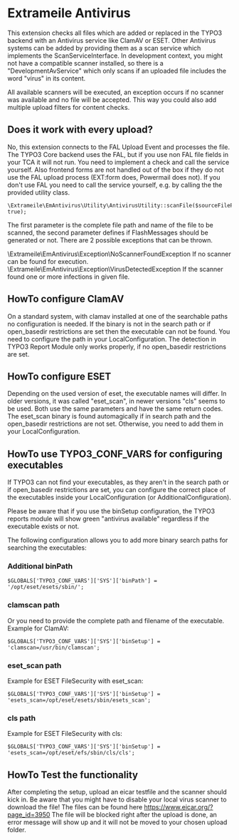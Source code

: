 # Extrameile Antivirus

This extension checks all files which are added or replaced in the TYPO3 backend with an Antivirus service like ClamAV
or ESET. Other Antivirus systems can be added by providing them as a scan service which implements the ScanServiceInterface.
In development context, you might not have a compatible scanner installed, so there is a "DevelopmentAvService" which
only scans if an uploaded file includes the word "virus" in its content.

All available scanners will be executed, an exception occurs if no scanner was available and no file will be accepted.
This way you could also add multiple upload filters for content checks.

## Does it work with every upload?

No, this extension connects to the FAL Upload Event and processes the file. The TYPO3 Core backend uses the FAL, but if
you use non FAL file fields in your TCA it will not run. You need to implement a check and call the service yourself. Also
frontend forms are not handled out of the box if they do not use the FAL upload process (EXT:form does, Powermail does
not). If you don't use FAL you need to call the service yourself, e.g. by calling the the provided
utility class.

```
\Extrameile\EmAntivirus\Utility\AntivirusUtility::scanFile($sourceFilePath, true);
```

The first parameter is the complete file path and name of the file to be scanned, the second parameter defines if FlashMessages
should be generated or not. There are 2 possible exceptions that can be thrown.

\Extrameile\EmAntivirus\Exception\NoScannerFoundException If no scanner can be found for execution.
\Extrameile\EmAntivirus\Exception\VirusDetectedException If the scanner found one or more infections in given file.

## HowTo configure ClamAV

On a standard system, with clamav installed at one of the searchable paths no configuration is needed. If the binary is not in
the search path or if open_basedir restrictions are set then the executable can not be found. You need to configure the path in your
LocalConfiguration. The detection in TYPO3 Report Module only works properly, if no open_basedir restrictions are set.

## HowTo configure ESET

Depending on the used version of eset, the executable names will differ. In older versions, it was called "eset_scan",
in newer versions "cls" seems to be used. Both use the same parameters and have the same return codes.
The eset_scan binary is found automagically if in search path and the open_basedir restrictions are not set. Otherwise, you need
to add them in your LocalConfiguration.

## HowTo use TYPO3_CONF_VARS for configuring executables

If TYPO3 can not find your executables, as they aren't in the search path or if open_basedir restrictions are set, you can configure the
correct place of the executables inside your LocalConfiguration (or AdditionalConfiguration).

Please be aware that if you use the binSetup configuration, the TYPO3 reports module will show green "antivirus available" regardless
if the executable exists or not.

The following configuration allows you to add more binary search paths for searching the executables:

### Additional binPath
```
$GLOBALS['TYPO3_CONF_VARS']['SYS']['binPath'] = '/opt/eset/esets/sbin/';
```

### clamscan path
Or you need to provide the complete path and filename of the executable.
Example for ClamAV:
```
$GLOBALS['TYPO3_CONF_VARS']['SYS']['binSetup'] = 'clamscan=/usr/bin/clamscan';
```

### eset_scan path
Example for ESET FileSecurity with eset_scan:
```
$GLOBALS['TYPO3_CONF_VARS']['SYS']['binSetup'] = 'esets_scan=/opt/eset/esets/sbin/esets_scan';
```

### cls path
Example for ESET FileSecurity with cls:
```
$GLOBALS['TYPO3_CONF_VARS']['SYS']['binSetup'] = 'esets_scan=/opt/eset/efs/sbin/cls/cls';
```
## HowTo Test the functionality

After completing the setup, upload an eicar testfile and the scanner should kick in. Be aware that you might have to
disable your local virus scanner to download the file! The files can be found here https://www.eicar.org/?page_id=3950
The file will be blocked right after the upload is done, an error message will show up and it will not be moved to your
chosen upload folder.
